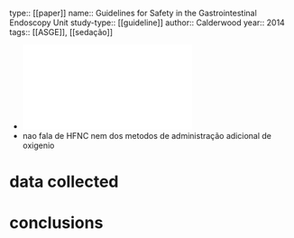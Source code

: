 type:: [[paper]]
name:: Guidelines for Safety in the Gastrointestinal Endoscopy Unit
study-type:: [[guideline]] 
author:: Calderwood
year:: 2014
tags:: [[ASGE]], [[sedação]]

- ![nihms564502.pdf](../assets/nihms564502_1682611470804_0.pdf)
- nao fala de HFNC nem dos metodos de administração adicional de oxigenio
# data collected
# conclusions